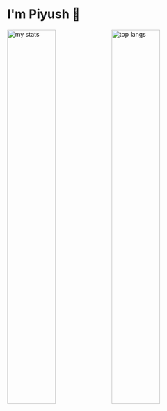 # I'm Piyush 👋

<img alt="my stats" align="left" width="47%" src ="https://github-readme-stats.vercel.app/api?username=Piyushh10&hide=issues&theme=dark" />

<img alt="top langs" align="left" width="47%" src="https://github-readme-stats.vercel.app/api/top-langs/?username=Piyushh10&layout=compact&theme=dark" />
